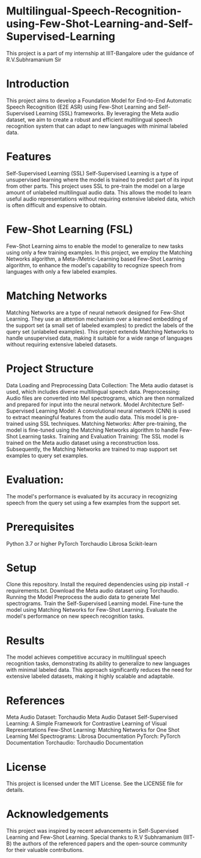 # Multilingual-Speech-Recognition-using-Few-Shot-Learning-and-Self-Supervised-Learning
This project is a part of my internship at IIIT-Bangalore uder the guidance of R.V.Subhramanium Sir

# Introduction
This project aims to develop a Foundation Model for End-to-End Automatic Speech Recognition (E2E ASR) using Few-Shot Learning and Self-Supervised Learning (SSL) frameworks. By leveraging the Meta audio dataset, we aim to create a robust and efficient multilingual speech recognition system that can adapt to new languages with minimal labeled data.

# Features
Self-Supervised Learning (SSL)
Self-Supervised Learning is a type of unsupervised learning where the model is trained to predict part of its input from other parts. This project uses SSL to pre-train the model on a large amount of unlabeled multilingual audio data. This allows the model to learn useful audio representations without requiring extensive labeled data, which is often difficult and expensive to obtain.

# Few-Shot Learning (FSL)
Few-Shot Learning aims to enable the model to generalize to new tasks using only a few training examples. In this project, we employ the Matching Networks algorithm, a Meta-/Metric-Learning based Few-Shot Learning algorithm, to enhance the model's capability to recognize speech from languages with only a few labeled examples.

# Matching Networks
Matching Networks are a type of neural network designed for Few-Shot Learning. They use an attention mechanism over a learned embedding of the support set (a small set of labeled examples) to predict the labels of the query set (unlabeled examples). This project extends Matching Networks to handle unsupervised data, making it suitable for a wide range of languages without requiring extensive labeled datasets.

# Project Structure
Data Loading and Preprocessing
Data Collection: The Meta audio dataset is used, which includes diverse multilingual speech data.
Preprocessing: Audio files are converted into Mel spectrograms, which are then normalized and prepared for input into the neural network.
Model Architecture
Self-Supervised Learning Model: A convolutional neural network (CNN) is used to extract meaningful features from the audio data. This model is pre-trained using SSL techniques.
Matching Networks: After pre-training, the model is fine-tuned using the Matching Networks algorithm to handle Few-Shot Learning tasks.
Training and Evaluation
Training: The SSL model is trained on the Meta audio dataset using a reconstruction loss. Subsequently, the Matching Networks are trained to map support set examples to query set examples.

# Evaluation:
The model's performance is evaluated by its accuracy in recognizing speech from the query set using a few examples from the support set.

# Prerequisites
Python 3.7 or higher
PyTorch
Torchaudio
Librosa
Scikit-learn

# Setup
Clone this repository.
Install the required dependencies using pip install -r requirements.txt.
Download the Meta audio dataset using Torchaudio.
Running the Model
Preprocess the audio data to generate Mel spectrograms.
Train the Self-Supervised Learning model.
Fine-tune the model using Matching Networks for Few-Shot Learning.
Evaluate the model's performance on new speech recognition tasks.

# Results
The model achieves competitive accuracy in multilingual speech recognition tasks, demonstrating its ability to generalize to new languages with minimal labeled data. This approach significantly reduces the need for extensive labeled datasets, making it highly scalable and adaptable.

# References
Meta Audio Dataset: Torchaudio Meta Audio Dataset
Self-Supervised Learning: A Simple Framework for Contrastive Learning of Visual Representations
Few-Shot Learning: Matching Networks for One Shot Learning
Mel Spectrograms: Librosa Documentation
PyTorch: PyTorch Documentation
Torchaudio: Torchaudio Documentation

# License
This project is licensed under the MIT License. See the LICENSE file for details.

# Acknowledgements
This project was inspired by recent advancements in Self-Supervised Learning and Few-Shot Learning. Special thanks to R.V Subhramanium (IIIT-B) the authors of the referenced papers and the open-source community for their valuable contributions.
